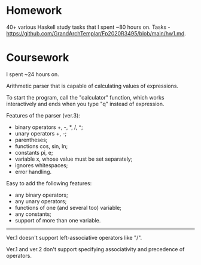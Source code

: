 # Homework

40+ various Haskell study tasks that I spent ~80 hours on. Tasks - https://github.com/GrandArchTemplar/Fp2020R3495/blob/main/hw1.md.
# Coursework

I spent ~24 hours on.

Arithmetic parser that is capable of calculating values of expressions.

To start the program, call the "calculator" function, which works interactively and ends when you type "q" instead of expression.

Features of the parser (ver.3):
* binary operators +, -, *, /, ^;
* unary operators +, -;
* parentheses;
* functions cos, sin, ln;
* constants pi, e;
* variable x, whose value must be set separately;
* ignores whitespaces;
* error handling.

Easy to add the following features:
* any binary operators;
* any unary operators;
* functions of one (and several too) variable;
* any constants;
* support of more than one variable.
***
Ver.1 doesn't support left-associative operators like "/".

Ver.1 and ver.2 don't support specifying associativity and precedence of operators.

